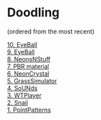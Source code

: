 # Doodling

(ordered from the most recent)

[10. EyeBall](https://rawgit.com/PierfrancescoSoffritti/Doodling/master/10.%20BrokenMantra/index.html) <br/>
[9. EyeBall](https://rawgit.com/PierfrancescoSoffritti/Doodling/master/9.%20EyeBall/index.html) <br/>
[8. NeonsNStuff](https://rawgit.com/PierfrancescoSoffritti/Doodling/master/8.%20NeonsNStuff/index.html) <br/>
[7. PBR material](https://rawgit.com/PierfrancescoSoffritti/Doodling/master/7.%20PBR%20Material/index.html) <br/>
[6. NeonCrystal](https://rawgit.com/PierfrancescoSoffritti/Doodling/master/6.%20NeonCrystal/index.html) <br/>
[5. GrassSimulator](https://rawgit.com/PierfrancescoSoffritti/Doodling/master/5.%20GrassSimulator/index.html) <br/>
[4. SoUNds](https://rawgit.com/PierfrancescoSoffritti/Doodling/master/4.%20SoUNds/index.html) <br/>
[3. WTPlayer](https://rawgit.com/PierfrancescoSoffritti/Doodling/master/3.%20WTPlayer/index.html) <br/>
[2. Snail](https://rawgit.com/PierfrancescoSoffritti/Doodling/master/2.%20Snail/index.html) <br/>
[1. PointPatterns](https://rawgit.com/PierfrancescoSoffritti/Doodling/master/1.%20PointPatterns/index.html) <br/>